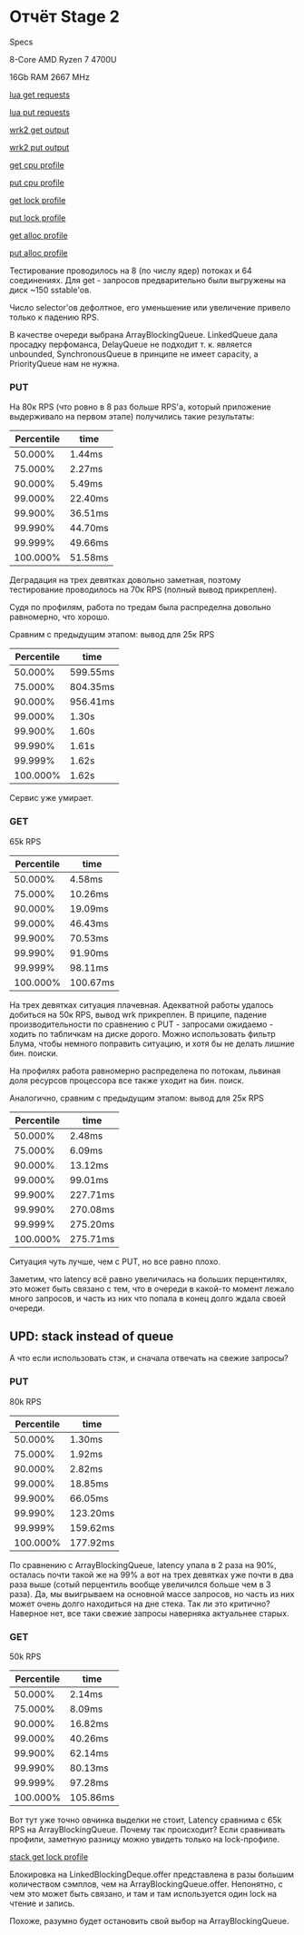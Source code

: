 # Отчёт Stage 2
Specs

8-Core AMD Ryzen 7 4700U

16Gb RAM 2667 MHz

[lua get requests](./scripts/get.lua)

[lua put requests](./scripts/put.lua)

[wrk2 get output](./wrk/get.txt)

[wrk2 put output](./wrk/put.txt)

[get cpu profile](./asprof/get_cpu.html)

[put cpu profile](./asprof/put_cpu.html)

[get lock profile](./asprof/get_lock.html)

[put lock profile](./asprof/put_lock.html)

[get alloc profile](./asprof/get_alloc.html)

[put alloc profile](./asprof/put_alloc.html)

Тестирование проводилось на 8 (по числу ядер) потоках и 64 соединениях.
Для get - запросов предварительно были выгружены на диск ~150 sstable'ов.

Число selector'ов дефолтное, его уменьшение или увеличение привело только
к падению RPS.

В качестве очереди выбрана ArrayBlockingQueue. LinkedQueue дала просадку
перфоманса, DelayQueue не подходит т. к. является unbounded, SynchronousQueue
в принципе не имеет capacity, а PriorityQueue нам не нужна.

### PUT

На 80к RPS (что ровно в 8 раз больше RPS'a, который приложение выдерживало
на первом этапе) получились такие результаты:

| Percentile | time    |
|------------|---------|
| 50.000%    | 1.44ms  |
| 75.000%    | 2.27ms  |
| 90.000%    | 5.49ms  |
| 99.000%    | 22.40ms |
| 99.900%    | 36.51ms |
| 99.990%    | 44.70ms |
| 99.999%    | 49.66ms |
| 100.000%   | 51.58ms |

Деградация на трех девятках довольно заметная, поэтому тестирование
проводилось на 70к RPS (полный вывод прикреплен).

Судя по профилям, работа по тредам была распределна довольно равномерно,
что хорошо.

Сравним с предыдущим этапом: вывод для 25к RPS

| Percentile | time     |
|------------|----------|
| 50.000%    | 599.55ms |
| 75.000%    | 804.35ms |
| 90.000%    | 956.41ms |
| 99.000%    | 1.30s    |
| 99.900%    | 1.60s    |
| 99.990%    | 1.61s    |
| 99.999%    | 1.62s    |
| 100.000%   | 1.62s    |

Сервис уже умирает.

### GET

65k RPS

| Percentile | time     |
|------------|----------|
| 50.000%    | 4.58ms   |
| 75.000%    | 10.26ms  |
| 90.000%    | 19.09ms  |
| 99.000%    | 46.43ms  |
| 99.900%    | 70.53ms  |
| 99.990%    | 91.90ms  |
| 99.999%    | 98.11ms  |
| 100.000%   | 100.67ms |

На трех девятках ситуация плачевная. Адекватной работы удалось добиться
на 50к RPS, вывод wrk прикреплен. В приципе, падение производительности по сравнению
с PUT - запросами ожидаемо - ходить по
табличкам на диске дорого. Можно использовать фильтр Блума, чтобы немного поправить ситуацию,
и хотя бы не делать лишние бин. поиски.

На профилях работа равномерно распределена по потокам, львиная доля
ресурсов процессора все также уходит на бин. поиск.

Аналогично, сравним с предыдущим этапом: вывод для 25к RPS

| Percentile | time     |
|------------|----------|
| 50.000%    | 2.48ms   |
| 75.000%    | 6.09ms   |
| 90.000%    | 13.12ms  |
| 99.000%    | 99.01ms  |
| 99.900%    | 227.71ms |
| 99.990%    | 270.08ms |
| 99.999%    | 275.20ms |
| 100.000%   | 275.71ms |

Ситуация чуть лучше, чем с PUT, но все равно плохо.

Заметим, что latency всё равно увеличилась на больших перцентилях,
это может быть связано с тем, что в очереди в какой-то момент
лежало много запросов, и часть из них что попала в конец долго
ждала своей очереди.

## UPD: stack instead of queue

А что если использовать стэк, и сначала отвечать на свежие запросы?

### PUT

80k RPS

| Percentile | time     |
|------------|----------|
| 50.000%    | 1.30ms   |
| 75.000%    | 1.92ms   |
| 90.000%    | 2.82ms   |
| 99.000%    | 18.85ms  |
| 99.900%    | 66.05ms  |
| 99.990%    | 123.20ms |
| 99.999%    | 159.62ms |
| 100.000%   | 177.92ms |

По сравнению с ArrayBlockingQueue, latency упала в 2 раза на
90%, осталась почти такой же на 99% а вот на трех девятках уже
почти в два раза выше (сотый перцентиль вообще увеличился больше
чем в 3 раза). Да, мы выигрываем на основной массе запросов, но
часть из них может очень долго находиться на дне стека.
Так ли это критично? Наверное нет, все таки свежие запросы наверняка
актуальнее старых.

### GET

50k RPS

| Percentile | time     |
|------------|----------|
| 50.000%    | 2.14ms   |
| 75.000%    | 8.09ms   |
| 90.000%    | 16.82ms  |
| 99.000%    | 40.26ms  |
| 99.900%    | 62.14ms  |
| 99.990%    | 80.13ms  |
| 99.999%    | 97.28ms  |
| 100.000%   | 105.86ms |

Вот тут уже точно овчинка выделки не стоит, Latency сравнима с 65k RPS
на ArrayBlockingQueue. Почему так происходит? Если сравнивать профили,
заметную разницу можно увидеть только на lock-профиле.

[stack get lock profile](./asprof/stack_lock.html)

Блокировка на LinkedBlockingDeque.offer представлена в разы большим количеством
сэмплов, чем на ArrayBlockingQueue.offer. Непонятно, с чем это может быть
связано, и там и там используется один lock на чтение и запись.

Похоже, разумно будет остановить свой выбор на ArrayBlockingQueue.